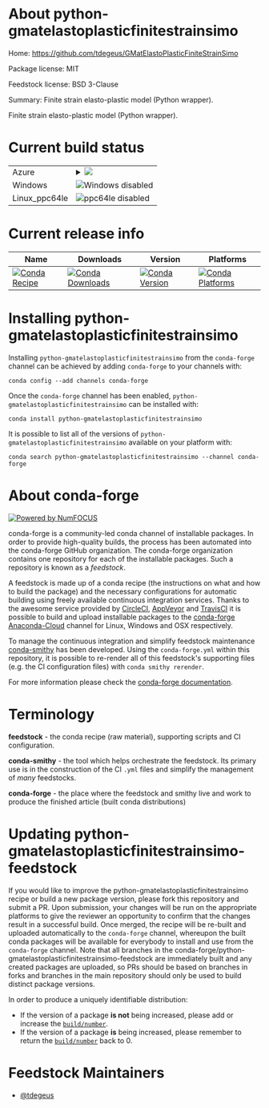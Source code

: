 About python-gmatelastoplasticfinitestrainsimo
==============================================

Home: https://github.com/tdegeus/GMatElastoPlasticFiniteStrainSimo

Package license: MIT

Feedstock license: BSD 3-Clause

Summary: Finite strain elasto-plastic model (Python wrapper).

Finite strain elasto-plastic model (Python wrapper).

Current build status
====================


<table>
    
  <tr>
    <td>Azure</td>
    <td>
      <details>
        <summary>
          <a href="https://dev.azure.com/conda-forge/feedstock-builds/_build/latest?definitionId=8605&branchName=master">
            <img src="https://dev.azure.com/conda-forge/feedstock-builds/_apis/build/status/python-gmatelastoplasticfinitestrainsimo-feedstock?branchName=master">
          </a>
        </summary>
        <table>
          <thead><tr><th>Variant</th><th>Status</th></tr></thead>
          <tbody><tr>
              <td>linux_python2.7.____cpython</td>
              <td>
                <a href="https://dev.azure.com/conda-forge/feedstock-builds/_build/latest?definitionId=8605&branchName=master">
                  <img src="https://dev.azure.com/conda-forge/feedstock-builds/_apis/build/status/python-gmatelastoplasticfinitestrainsimo-feedstock?branchName=master&jobName=linux&configuration=linux_python2.7.____cpython" alt="variant">
                </a>
              </td>
            </tr><tr>
              <td>linux_python3.6.____73_pypy</td>
              <td>
                <a href="https://dev.azure.com/conda-forge/feedstock-builds/_build/latest?definitionId=8605&branchName=master">
                  <img src="https://dev.azure.com/conda-forge/feedstock-builds/_apis/build/status/python-gmatelastoplasticfinitestrainsimo-feedstock?branchName=master&jobName=linux&configuration=linux_python3.6.____73_pypy" alt="variant">
                </a>
              </td>
            </tr><tr>
              <td>linux_python3.6.____cpython</td>
              <td>
                <a href="https://dev.azure.com/conda-forge/feedstock-builds/_build/latest?definitionId=8605&branchName=master">
                  <img src="https://dev.azure.com/conda-forge/feedstock-builds/_apis/build/status/python-gmatelastoplasticfinitestrainsimo-feedstock?branchName=master&jobName=linux&configuration=linux_python3.6.____cpython" alt="variant">
                </a>
              </td>
            </tr><tr>
              <td>linux_python3.7.____cpython</td>
              <td>
                <a href="https://dev.azure.com/conda-forge/feedstock-builds/_build/latest?definitionId=8605&branchName=master">
                  <img src="https://dev.azure.com/conda-forge/feedstock-builds/_apis/build/status/python-gmatelastoplasticfinitestrainsimo-feedstock?branchName=master&jobName=linux&configuration=linux_python3.7.____cpython" alt="variant">
                </a>
              </td>
            </tr><tr>
              <td>linux_python3.8.____cpython</td>
              <td>
                <a href="https://dev.azure.com/conda-forge/feedstock-builds/_build/latest?definitionId=8605&branchName=master">
                  <img src="https://dev.azure.com/conda-forge/feedstock-builds/_apis/build/status/python-gmatelastoplasticfinitestrainsimo-feedstock?branchName=master&jobName=linux&configuration=linux_python3.8.____cpython" alt="variant">
                </a>
              </td>
            </tr><tr>
              <td>osx_python2.7.____cpython</td>
              <td>
                <a href="https://dev.azure.com/conda-forge/feedstock-builds/_build/latest?definitionId=8605&branchName=master">
                  <img src="https://dev.azure.com/conda-forge/feedstock-builds/_apis/build/status/python-gmatelastoplasticfinitestrainsimo-feedstock?branchName=master&jobName=osx&configuration=osx_python2.7.____cpython" alt="variant">
                </a>
              </td>
            </tr><tr>
              <td>osx_python3.6.____73_pypy</td>
              <td>
                <a href="https://dev.azure.com/conda-forge/feedstock-builds/_build/latest?definitionId=8605&branchName=master">
                  <img src="https://dev.azure.com/conda-forge/feedstock-builds/_apis/build/status/python-gmatelastoplasticfinitestrainsimo-feedstock?branchName=master&jobName=osx&configuration=osx_python3.6.____73_pypy" alt="variant">
                </a>
              </td>
            </tr><tr>
              <td>osx_python3.6.____cpython</td>
              <td>
                <a href="https://dev.azure.com/conda-forge/feedstock-builds/_build/latest?definitionId=8605&branchName=master">
                  <img src="https://dev.azure.com/conda-forge/feedstock-builds/_apis/build/status/python-gmatelastoplasticfinitestrainsimo-feedstock?branchName=master&jobName=osx&configuration=osx_python3.6.____cpython" alt="variant">
                </a>
              </td>
            </tr><tr>
              <td>osx_python3.7.____cpython</td>
              <td>
                <a href="https://dev.azure.com/conda-forge/feedstock-builds/_build/latest?definitionId=8605&branchName=master">
                  <img src="https://dev.azure.com/conda-forge/feedstock-builds/_apis/build/status/python-gmatelastoplasticfinitestrainsimo-feedstock?branchName=master&jobName=osx&configuration=osx_python3.7.____cpython" alt="variant">
                </a>
              </td>
            </tr><tr>
              <td>osx_python3.8.____cpython</td>
              <td>
                <a href="https://dev.azure.com/conda-forge/feedstock-builds/_build/latest?definitionId=8605&branchName=master">
                  <img src="https://dev.azure.com/conda-forge/feedstock-builds/_apis/build/status/python-gmatelastoplasticfinitestrainsimo-feedstock?branchName=master&jobName=osx&configuration=osx_python3.8.____cpython" alt="variant">
                </a>
              </td>
            </tr>
          </tbody>
        </table>
      </details>
    </td>
  </tr>
  <tr>
    <td>Windows</td>
    <td>
      <img src="https://img.shields.io/badge/Windows-disabled-lightgrey.svg" alt="Windows disabled">
    </td>
  </tr>
  <tr>
    <td>Linux_ppc64le</td>
    <td>
      <img src="https://img.shields.io/badge/ppc64le-disabled-lightgrey.svg" alt="ppc64le disabled">
    </td>
  </tr>
</table>

Current release info
====================

| Name | Downloads | Version | Platforms |
| --- | --- | --- | --- |
| [![Conda Recipe](https://img.shields.io/badge/recipe-python--gmatelastoplasticfinitestrainsimo-green.svg)](https://anaconda.org/conda-forge/python-gmatelastoplasticfinitestrainsimo) | [![Conda Downloads](https://img.shields.io/conda/dn/conda-forge/python-gmatelastoplasticfinitestrainsimo.svg)](https://anaconda.org/conda-forge/python-gmatelastoplasticfinitestrainsimo) | [![Conda Version](https://img.shields.io/conda/vn/conda-forge/python-gmatelastoplasticfinitestrainsimo.svg)](https://anaconda.org/conda-forge/python-gmatelastoplasticfinitestrainsimo) | [![Conda Platforms](https://img.shields.io/conda/pn/conda-forge/python-gmatelastoplasticfinitestrainsimo.svg)](https://anaconda.org/conda-forge/python-gmatelastoplasticfinitestrainsimo) |

Installing python-gmatelastoplasticfinitestrainsimo
===================================================

Installing `python-gmatelastoplasticfinitestrainsimo` from the `conda-forge` channel can be achieved by adding `conda-forge` to your channels with:

```
conda config --add channels conda-forge
```

Once the `conda-forge` channel has been enabled, `python-gmatelastoplasticfinitestrainsimo` can be installed with:

```
conda install python-gmatelastoplasticfinitestrainsimo
```

It is possible to list all of the versions of `python-gmatelastoplasticfinitestrainsimo` available on your platform with:

```
conda search python-gmatelastoplasticfinitestrainsimo --channel conda-forge
```


About conda-forge
=================

[![Powered by NumFOCUS](https://img.shields.io/badge/powered%20by-NumFOCUS-orange.svg?style=flat&colorA=E1523D&colorB=007D8A)](http://numfocus.org)

conda-forge is a community-led conda channel of installable packages.
In order to provide high-quality builds, the process has been automated into the
conda-forge GitHub organization. The conda-forge organization contains one repository
for each of the installable packages. Such a repository is known as a *feedstock*.

A feedstock is made up of a conda recipe (the instructions on what and how to build
the package) and the necessary configurations for automatic building using freely
available continuous integration services. Thanks to the awesome service provided by
[CircleCI](https://circleci.com/), [AppVeyor](https://www.appveyor.com/)
and [TravisCI](https://travis-ci.com/) it is possible to build and upload installable
packages to the [conda-forge](https://anaconda.org/conda-forge)
[Anaconda-Cloud](https://anaconda.org/) channel for Linux, Windows and OSX respectively.

To manage the continuous integration and simplify feedstock maintenance
[conda-smithy](https://github.com/conda-forge/conda-smithy) has been developed.
Using the ``conda-forge.yml`` within this repository, it is possible to re-render all of
this feedstock's supporting files (e.g. the CI configuration files) with ``conda smithy rerender``.

For more information please check the [conda-forge documentation](https://conda-forge.org/docs/).

Terminology
===========

**feedstock** - the conda recipe (raw material), supporting scripts and CI configuration.

**conda-smithy** - the tool which helps orchestrate the feedstock.
                   Its primary use is in the construction of the CI ``.yml`` files
                   and simplify the management of *many* feedstocks.

**conda-forge** - the place where the feedstock and smithy live and work to
                  produce the finished article (built conda distributions)


Updating python-gmatelastoplasticfinitestrainsimo-feedstock
===========================================================

If you would like to improve the python-gmatelastoplasticfinitestrainsimo recipe or build a new
package version, please fork this repository and submit a PR. Upon submission,
your changes will be run on the appropriate platforms to give the reviewer an
opportunity to confirm that the changes result in a successful build. Once
merged, the recipe will be re-built and uploaded automatically to the
`conda-forge` channel, whereupon the built conda packages will be available for
everybody to install and use from the `conda-forge` channel.
Note that all branches in the conda-forge/python-gmatelastoplasticfinitestrainsimo-feedstock are
immediately built and any created packages are uploaded, so PRs should be based
on branches in forks and branches in the main repository should only be used to
build distinct package versions.

In order to produce a uniquely identifiable distribution:
 * If the version of a package **is not** being increased, please add or increase
   the [``build/number``](https://conda.io/docs/user-guide/tasks/build-packages/define-metadata.html#build-number-and-string).
 * If the version of a package **is** being increased, please remember to return
   the [``build/number``](https://conda.io/docs/user-guide/tasks/build-packages/define-metadata.html#build-number-and-string)
   back to 0.

Feedstock Maintainers
=====================

* [@tdegeus](https://github.com/tdegeus/)

